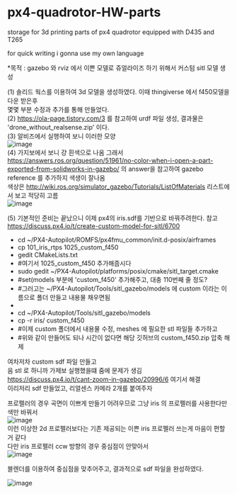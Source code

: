 # px4-quadrotor-HW-parts
storage for 3d printing parts of px4 quadrotor equipped with D435 and T265

for quick writing i gonna use my own language

*목적 : gazebo 와 rviz 에서 이쁜 모델로 쥬얼라이즈 하기 위해서 커스텀 sitl 모델 생성   
   
(1) 솔리드 웍스를 이용하여 3d 모델을 생성하였다. 이때 thingiverse 에서 f450모델을 다운 받은후   
몇몇 부분 수정과 추가를 통해 만들었다.   
(2) https://ola-page.tistory.com/3 를 참고하여 urdf 파일 생성, 결과물은 'drone_without_realsense.zip' 이다.   
(3) 알비즈에서 실행하여 보니 이러한 모양   
![image](https://user-images.githubusercontent.com/72853382/123039706-972f2c00-d42d-11eb-804f-7304ecf6fdc3.png)   
(4) 가지보에서 보니 걍 흰색으로 나옴 그래서 https://answers.ros.org/question/51961/no-color-when-i-open-a-part-exported-from-solidworks-in-gazebo/
의 answer을 참고하여 gazebo reference 를 추가하지 색생이 잘나옴   
색상은 http://wiki.ros.org/simulator_gazebo/Tutorials/ListOfMaterials 리스트에서 보고 적당히 고름   
![image](https://user-images.githubusercontent.com/72853382/123039873-ce054200-d42d-11eb-8221-0bb0a05545d3.png)
   
      
(5) 기본적인 준비는 끝났으니 이제 px4의 iris.sdf를 기반으로 바꿔주려한다. 참고 https://discuss.px4.io/t/create-custom-model-for-sitl/6700   
-    cd ~/PX4-Autopilot/ROMFS/px4fmu_common/init.d-posix/airframes
-    cp 101_iris_rtps 1025_custom_f450
-    gedit CMakeLists.txt
-    #여기서 1025_custom_f450 추가해줍시다
-    sudo gedit ~/PX4-Autopilot/platforms/posix/cmake/sitl_target.cmake
-    #set(models 부분에 'custom_f450' 추가해주고, 대충 110번째 줄 정도?
-    #그러고는 ~/PX4-Autopilot/Tools/sitl_gazebo/models 에 custom 이라는 이름으로 폴더 만들고 내용물 채우면됨
-    
-    cd ~/PX4-Autopilot/Tools/sitl_gazebo/models
-    cp -r iris/ custom_f450
-    #이제 custom 폴더에서 내용물 수정, meshes 에 필요한 stl 파일들 추가하고   
-    #위와 같이 만들어도 되나 시간이 없다면 해당 깃허브의 custom_f450.zip 압축 해제

여차저차 custom sdf 파일 만들고   
음 stl 로 하니까 가제보 실행했을떄 줌에 문제가 생김   
https://discuss.px4.io/t/cant-zoom-in-gazebo/20996/6 여기서 해결   
이리저리 sdf 만들었고, 리얼센스 카메라 2개를 붙여주자
   
프로펠러의 경우 곡면이 이쁘게 만들기 어려우므로 그냥 iris 의 프로펠러를 사용한다만 색만 바꿔서  
![image](https://user-images.githubusercontent.com/72853382/123189111-2ee95480-d4d8-11eb-9a54-bc1ec40fbe1c.png)   
이런 이상한 2d 프로펠러보다는 기존 제공되는 이쁜 iris 프로펠러 쓰는게 마음이 편할거 같다   
다만 iris 프로펠러 ccw 방향의 경우 중심점이 안맞아서   
![image](https://user-images.githubusercontent.com/72853382/123187885-ffd1e380-d4d5-11eb-90d7-128c84605dfe.png)   

블렌더를 이용하여 중심점을 맞추어주고, 결과적으로 sdf 파일을 완성하였다.   
   
![image](https://user-images.githubusercontent.com/72853382/123188267-b3d36e80-d4d6-11eb-97e6-f546984452f6.png)


